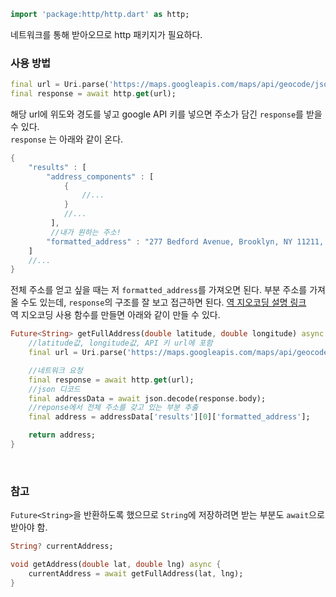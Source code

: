 ```dart
import 'package:http/http.dart' as http;
```
네트워크를 통해 받아오므로 http 패키지가 필요하다.
<br>
### 사용 방법
```dart
final url = Uri.parse('https://maps.googleapis.com/maps/api/geocode/json?latlng=40.714224,-73.961452&key=Your Key Here');
final response = await http.get(url);
```
해당 url에 위도와 경도를 넣고 google API 키를 넣으면 주소가 담긴 `response`를 받을 수 있다.
<br>
`response` 는 아래와 같이 온다.
```dart
{
	"results" : [
		"address_components" : [
			{
				//...
			}
			//...
		 ],
		 //내가 원하는 주소!
		"formatted_address" : "277 Bedford Avenue, Brooklyn, NY 11211, USA"
	]
	//...
}
```
전체 주소를 얻고 싶을 때는 저 `formatted_address`를 가져오면 된다. 부분 주소를 가져올 수도 있는데, `response`의 구조를 잘 보고 접근하면 된다.
[역 지오코딩 설명 링크](https://developers.google.com/maps/documentation/geocoding/requests-reverse-geocoding)
<br>
역 지오코딩 사용 함수를 만들면 아래와 같이 만들 수 있다.
```dart
Future<String> getFullAddress(double latitude, double longitude) async {
	//latitude값, longitude값, API 키 url에 포함
	final url = Uri.parse('https://maps.googleapis.com/maps/api/geocode/json?latlng=$latitude,$longitude$&key=google API Key');

	//네트워크 요청
	final response = await http.get(url);
	//json 디코드
	final addressData = await json.decode(response.body);
	//reponse에서 전체 주소를 갖고 있는 부분 추출
	final address = addressData['results'][0]['formatted_address'];

	return address;
}
```
<br>

### 참고
`Future<String>`을 반환하도록 했으므로 `String`에 저장하려면 받는 부분도 `await`으로 받아야 함.
```dart
String? currentAddress;

void getAddress(double lat, double lng) async {
	currentAddress = await getFullAddress(lat, lng);
}
```
